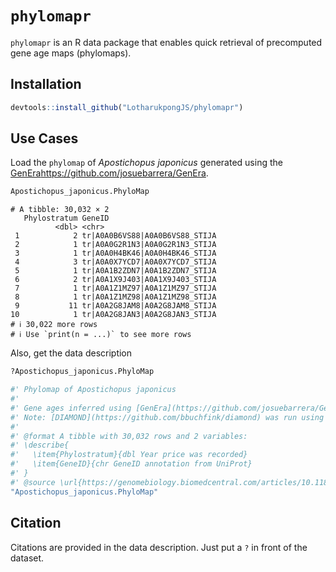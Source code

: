 # `phylomapr`
`phylomapr` is an R data package that enables quick retrieval of precomputed gene age maps (phylomaps).

## Installation
```r
devtools::install_github("LotharukpongJS/phylomapr")
```

## Use Cases
Load the `phylomap` of _Apostichopus japonicus_ generated using the [GenEra](https://github.com/josuebarrera/GenEra)https://github.com/josuebarrera/GenEra.
```r
Apostichopus_japonicus.PhyloMap
```
```
# A tibble: 30,032 × 2
   Phylostratum GeneID                        
          <dbl> <chr>                         
 1            2 tr|A0A0B6VS88|A0A0B6VS88_STIJA
 2            1 tr|A0A0G2R1N3|A0A0G2R1N3_STIJA
 3            1 tr|A0A0H4BK46|A0A0H4BK46_STIJA
 4            3 tr|A0A0X7YCD7|A0A0X7YCD7_STIJA
 5            1 tr|A0A1B2ZDN7|A0A1B2ZDN7_STIJA
 6            2 tr|A0A1X9J403|A0A1X9J403_STIJA
 7            1 tr|A0A1Z1MZ97|A0A1Z1MZ97_STIJA
 8            1 tr|A0A1Z1MZ98|A0A1Z1MZ98_STIJA
 9           11 tr|A0A2G8JAM8|A0A2G8JAM8_STIJA
10            1 tr|A0A2G8JAN3|A0A2G8JAN3_STIJA
# ℹ 30,022 more rows
# ℹ Use `print(n = ...)` to see more rows
```
Also, get the data description
```r
?Apostichopus_japonicus.PhyloMap
```
```R
#' Phylomap of Apostichopus japonicus
#'
#' Gene ages inferred using [GenEra](https://github.com/josuebarrera/GenEra) on refence protein sequences from Uniprot proteomes.
#' Note: [DIAMOND](https://github.com/bbuchfink/diamond) was run using the `ultra-sensitive mode`.
#'
#' @format A tibble with 30,032 rows and 2 variables:
#' \describe{
#'   \item{Phylostratum}{dbl Year price was recorded}
#'   \item{GeneID}{chr GeneID annotation from UniProt}
#' }
#' @source \url{https://genomebiology.biomedcentral.com/articles/10.1186/s13059-023-02895-z}
"Apostichopus_japonicus.PhyloMap"

```
## Citation
Citations are provided in the data description. Just put a `?` in front of the dataset.
